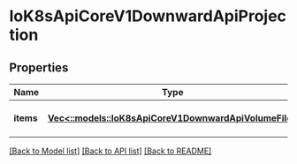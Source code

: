 # IoK8sApiCoreV1DownwardApiProjection

## Properties
Name | Type | Description | Notes
------------ | ------------- | ------------- | -------------
**items** | [**Vec<::models::IoK8sApiCoreV1DownwardApiVolumeFile>**](io.k8s.api.core.v1.DownwardAPIVolumeFile.md) | Items is a list of DownwardAPIVolume file | [optional] 

[[Back to Model list]](../README.md#documentation-for-models) [[Back to API list]](../README.md#documentation-for-api-endpoints) [[Back to README]](../README.md)


